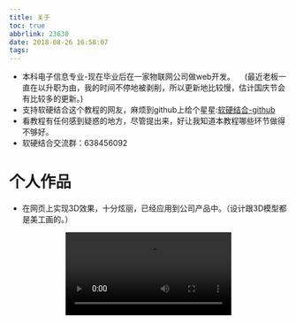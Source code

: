 ```yaml
---
title: 关于
toc: true
abbrlink: 23630
date: 2018-08-26 16:58:07
tags:
---
```


- 本科电子信息专业-现在毕业后在一家物联网公司做web开发。
&emsp;(最近老板一直在以升职为由，我的时间不停地被剥削，所以更新地比较慢，估计国庆节会有比较多的更新。)
- 支持软硬结合这个教程的网友，麻烦到github上给个星星:[软硬结合-github](https://github.com/alwxkxk/soft-and-hard)
- 看教程有任何感到疑惑的地方，尽管提出来，好让我知道本教程哪些环节做得不够好。
- 软硬结合交流群：638456092

# 个人作品
- 在网页上实现3D效果，十分炫丽，已经应用到公司产品中。（设计跟3D模型都是美工画的。）
<video src="https://test-1251805228.cos.ap-guangzhou.myqcloud.com/3D%E6%95%88%E6%9E%9C%E5%B1%95%E7%A4%BA.mp4" controls="controls" style="max-width: 100%; display: block; margin-left: auto; margin-right: auto;">
your browser does not support the video tag
</video>






